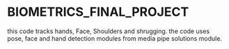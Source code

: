 # BIOMETRICS_FINAL_PROJECT
this code tracks hands, Face, Shoulders and shrugging.
the code uses pose, face and hand detection modules from media pipe solutions module.
